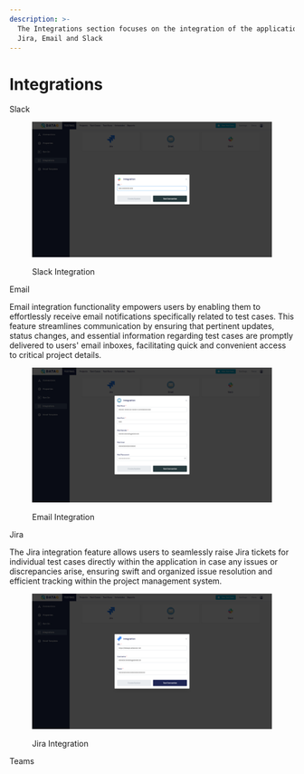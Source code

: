 ```yaml
---
description: >-
  The Integrations section focuses on the integration of the application with
  Jira, Email and Slack
---
```


# Integrations

Slack

<figure><img src="../../.gitbook/assets/Screenshot (460).png" alt=""><figcaption><p>Slack Integration</p></figcaption></figure>



Email

Email integration functionality empowers users by enabling them to effortlessly receive email notifications specifically related to test cases. This feature streamlines communication by ensuring that pertinent updates, status changes, and essential information regarding test cases are promptly delivered to users' email inboxes, facilitating quick and convenient access to critical project details.

<figure><img src="../../.gitbook/assets/Screenshot (457).png" alt=""><figcaption><p>Email Integration</p></figcaption></figure>



Jira

The Jira integration feature allows users to seamlessly raise Jira tickets for individual test cases directly within the application in case any issues or discrepancies arise, ensuring swift and organized issue resolution and efficient tracking within the project management system.

<figure><img src="../../.gitbook/assets/Screenshot (459).png" alt=""><figcaption><p>Jira Integration</p></figcaption></figure>

Teams



